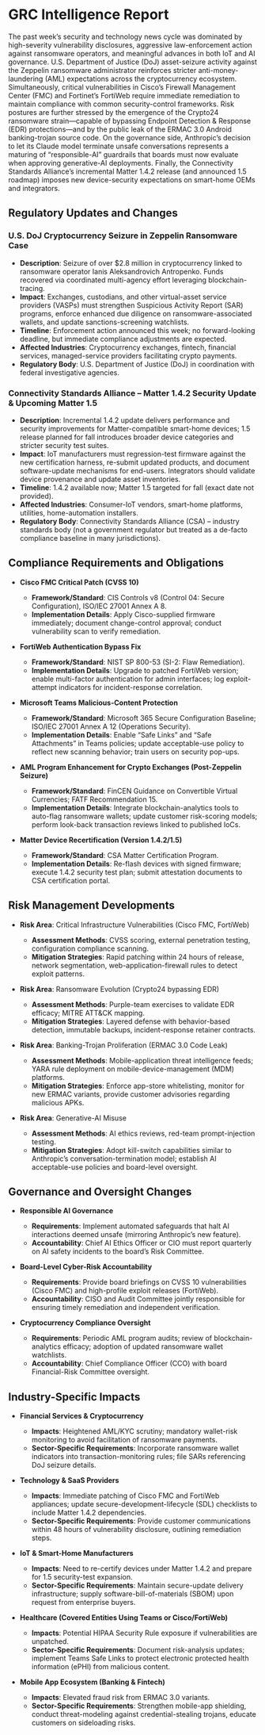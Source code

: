 # GRC Intelligence Report

The past week’s security and technology news cycle was dominated by high-severity vulnerability disclosures, aggressive law-enforcement action against ransomware operators, and meaningful advances in both IoT and AI governance. U.S. Department of Justice (DoJ) asset-seizure activity against the Zeppelin ransomware administrator reinforces stricter anti-money-laundering (AML) expectations across the cryptocurrency ecosystem. Simultaneously, critical vulnerabilities in Cisco’s Firewall Management Center (FMC) and Fortinet’s FortiWeb require immediate remediation to maintain compliance with common security-control frameworks. Risk postures are further stressed by the emergence of the Crypto24 ransomware strain—capable of bypassing Endpoint Detection & Response (EDR) protections—and by the public leak of the ERMAC 3.0 Android banking-trojan source code. On the governance side, Anthropic’s decision to let its Claude model terminate unsafe conversations represents a maturing of “responsible-AI” guardrails that boards must now evaluate when approving generative-AI deployments. Finally, the Connectivity Standards Alliance’s incremental Matter 1.4.2 release (and announced 1.5 roadmap) imposes new device-security expectations on smart-home OEMs and integrators.  

## Regulatory Updates and Changes

### U.S. DoJ Cryptocurrency Seizure in Zeppelin Ransomware Case  
- **Description**: Seizure of over $2.8 million in cryptocurrency linked to ransomware operator Ianis Aleksandrovich Antropenko. Funds recovered via coordinated multi-agency effort leveraging blockchain-tracing.  
- **Impact**: Exchanges, custodians, and other virtual-asset service providers (VASPs) must strengthen Suspicious Activity Report (SAR) programs, enforce enhanced due diligence on ransomware-associated wallets, and update sanctions-screening watchlists.  
- **Timeline**: Enforcement action announced this week; no forward-looking deadline, but immediate compliance adjustments are expected.  
- **Affected Industries**: Cryptocurrency exchanges, fintech, financial services, managed-service providers facilitating crypto payments.  
- **Regulatory Body**: U.S. Department of Justice (DoJ) in coordination with federal investigative agencies.  

### Connectivity Standards Alliance – Matter 1.4.2 Security Update & Upcoming Matter 1.5  
- **Description**: Incremental 1.4.2 update delivers performance and security improvements for Matter-compatible smart-home devices; 1.5 release planned for fall introduces broader device categories and stricter security test suites.  
- **Impact**: IoT manufacturers must regression-test firmware against the new certification harness, re-submit updated products, and document software-update mechanisms for end-users. Integrators should validate device provenance and update asset inventories.  
- **Timeline**: 1.4.2 available now; Matter 1.5 targeted for fall (exact date not provided).  
- **Affected Industries**: Consumer-IoT vendors, smart-home platforms, utilities, home-automation installers.  
- **Regulatory Body**: Connectivity Standards Alliance (CSA) – industry standards body (not a government regulator but treated as a de-facto compliance baseline in many jurisdictions).  

## Compliance Requirements and Obligations

- **Cisco FMC Critical Patch (CVSS 10)**  
  - **Framework/Standard**: CIS Controls v8 (Control 04: Secure Configuration), ISO/IEC 27001 Annex A 8.  
  - **Implementation Details**: Apply Cisco-supplied firmware immediately; document change-control approval; conduct vulnerability scan to verify remediation.  

- **FortiWeb Authentication Bypass Fix**  
  - **Framework/Standard**: NIST SP 800-53 (SI-2: Flaw Remediation).  
  - **Implementation Details**: Upgrade to patched FortiWeb version; enable multi-factor authentication for admin interfaces; log exploit-attempt indicators for incident-response correlation.  

- **Microsoft Teams Malicious-Content Protection**  
  - **Framework/Standard**: Microsoft 365 Secure Configuration Baseline; ISO/IEC 27001 Annex A 12 (Operations Security).  
  - **Implementation Details**: Enable “Safe Links” and “Safe Attachments” in Teams policies; update acceptable-use policy to reflect new scanning behavior; train users on security pop-ups.  

- **AML Program Enhancement for Crypto Exchanges (Post-Zeppelin Seizure)**  
  - **Framework/Standard**: FinCEN Guidance on Convertible Virtual Currencies; FATF Recommendation 15.  
  - **Implementation Details**: Integrate blockchain-analytics tools to auto-flag ransomware wallets; update customer risk-scoring models; perform look-back transaction reviews linked to published IoCs.  

- **Matter Device Recertification (Version 1.4.2/1.5)**  
  - **Framework/Standard**: CSA Matter Certification Program.  
  - **Implementation Details**: Re-flash devices with signed firmware; execute 1.4.2 security test plan; submit attestation documents to CSA certification portal.  

## Risk Management Developments

- **Risk Area**: Critical Infrastructure Vulnerabilities (Cisco FMC, FortiWeb)  
  - **Assessment Methods**: CVSS scoring, external penetration testing, configuration compliance scanning.  
  - **Mitigation Strategies**: Rapid patching within 24 hours of release, network segmentation, web-application-firewall rules to detect exploit patterns.  

- **Risk Area**: Ransomware Evolution (Crypto24 bypassing EDR)  
  - **Assessment Methods**: Purple-team exercises to validate EDR efficacy; MITRE ATT&CK mapping.  
  - **Mitigation Strategies**: Layered defense with behavior-based detection, immutable backups, incident-response retainer contracts.  

- **Risk Area**: Banking-Trojan Proliferation (ERMAC 3.0 Code Leak)  
  - **Assessment Methods**: Mobile-application threat intelligence feeds; YARA rule deployment on mobile-device-management (MDM) platforms.  
  - **Mitigation Strategies**: Enforce app-store whitelisting, monitor for new ERMAC variants, provide customer advisories regarding malicious APKs.  

- **Risk Area**: Generative-AI Misuse  
  - **Assessment Methods**: AI ethics reviews, red-team prompt-injection testing.  
  - **Mitigation Strategies**: Adopt kill-switch capabilities similar to Anthropic’s conversation-termination model; establish AI acceptable-use policies and board-level oversight.  

## Governance and Oversight Changes

- **Responsible AI Governance**  
  - **Requirements**: Implement automated safeguards that halt AI interactions deemed unsafe (mirroring Anthropic’s new feature).  
  - **Accountability**: Chief AI Ethics Officer or CIO must report quarterly on AI safety incidents to the board’s Risk Committee.  

- **Board-Level Cyber-Risk Accountability**  
  - **Requirements**: Provide board briefings on CVSS 10 vulnerabilities (Cisco FMC) and high-profile exploit releases (FortiWeb).  
  - **Accountability**: CISO and Audit Committee jointly responsible for ensuring timely remediation and independent verification.  

- **Cryptocurrency Compliance Oversight**  
  - **Requirements**: Periodic AML program audits; review of blockchain-analytics efficacy; adoption of updated ransomware wallet watchlists.  
  - **Accountability**: Chief Compliance Officer (CCO) with board Financial-Risk Committee oversight.  

## Industry-Specific Impacts

- **Financial Services & Cryptocurrency**  
  - **Impacts**: Heightened AML/KYC scrutiny; mandatory wallet-risk monitoring to avoid facilitation of ransomware payments.  
  - **Sector-Specific Requirements**: Incorporate ransomware wallet indicators into transaction-monitoring rules; file SARs referencing DoJ seizure details.  

- **Technology & SaaS Providers**  
  - **Impacts**: Immediate patching of Cisco FMC and FortiWeb appliances; update secure-development-lifecycle (SDL) checklists to include Matter 1.4.2 dependencies.  
  - **Sector-Specific Requirements**: Provide customer communications within 48 hours of vulnerability disclosure, outlining remediation steps.  

- **IoT & Smart-Home Manufacturers**  
  - **Impacts**: Need to re-certify devices under Matter 1.4.2 and prepare for 1.5 security-test expansion.  
  - **Sector-Specific Requirements**: Maintain secure-update delivery infrastructure; supply software-bill-of-materials (SBOM) upon request from enterprise buyers.  

- **Healthcare (Covered Entities Using Teams or Cisco/FortiWeb)**  
  - **Impacts**: Potential HIPAA Security Rule exposure if vulnerabilities are unpatched.  
  - **Sector-Specific Requirements**: Document risk-analysis updates; implement Teams Safe Links to protect electronic protected health information (ePHI) from malicious content.  

- **Mobile App Ecosystem (Banking & Fintech)**  
  - **Impacts**: Elevated fraud risk from ERMAC 3.0 variants.  
  - **Sector-Specific Requirements**: Strengthen mobile-app shielding, conduct threat-modeling against credential-stealing trojans, educate customers on sideloading risks.  

